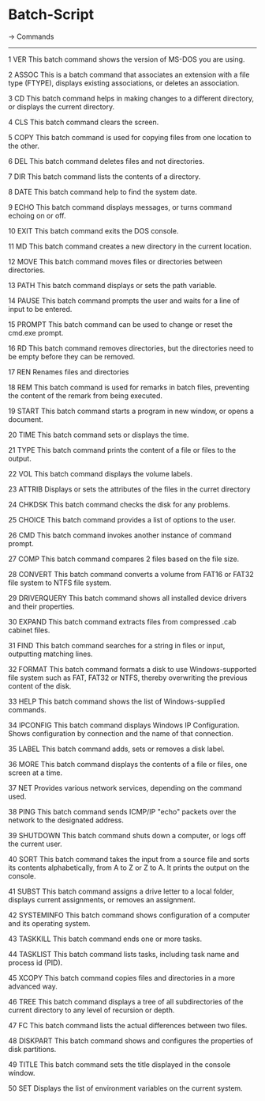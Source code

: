 # Batch-Script
-> Commands
______________________________________________________________________________________________________________________________________________
1	VER
This batch command shows the version of MS-DOS you are using.

2	ASSOC
This is a batch command that associates an extension with a file type (FTYPE), displays existing associations, or deletes an association.

3	CD
This batch command helps in making changes to a different directory, or displays the current directory.

4	CLS
This batch command clears the screen.

5	COPY
This batch command is used for copying files from one location to the other.

6	DEL
This batch command deletes files and not directories.

7	DIR
This batch command lists the contents of a directory.

8	DATE
This batch command help to find the system date.

9	ECHO
This batch command displays messages, or turns command echoing on or off.

10	EXIT
This batch command exits the DOS console.

11	MD
This batch command creates a new directory in the current location.

12	MOVE
This batch command moves files or directories between directories.

13	PATH
This batch command displays or sets the path variable.

14	PAUSE
This batch command prompts the user and waits for a line of input to be entered.

15	PROMPT
This batch command can be used to change or reset the cmd.exe prompt.

16	RD
This batch command removes directories, but the directories need to be empty before they can be removed.

17	REN
Renames files and directories

18	REM
This batch command is used for remarks in batch files, preventing the content of the remark from being executed.

19	START
This batch command starts a program in new window, or opens a document.

20	TIME
This batch command sets or displays the time.

21	TYPE
This batch command prints the content of a file or files to the output.

22	VOL
This batch command displays the volume labels.

23	ATTRIB
Displays or sets the attributes of the files in the curret directory

24	CHKDSK
This batch command checks the disk for any problems.

25	CHOICE
This batch command provides a list of options to the user.

26	CMD
This batch command invokes another instance of command prompt.

27	COMP
This batch command compares 2 files based on the file size.

28	CONVERT
This batch command converts a volume from FAT16 or FAT32 file system to NTFS file system.

29	DRIVERQUERY
This batch command shows all installed device drivers and their properties.

30	EXPAND
This batch command extracts files from compressed .cab cabinet files.

31	FIND
This batch command searches for a string in files or input, outputting matching lines.

32	FORMAT
This batch command formats a disk to use Windows-supported file system such as FAT, FAT32 or NTFS, thereby overwriting the previous content of the disk.

33	HELP
This batch command shows the list of Windows-supplied commands.

34	IPCONFIG
This batch command displays Windows IP Configuration. Shows configuration by connection and the name of that connection.

35	LABEL
This batch command adds, sets or removes a disk label.

36	MORE
This batch command displays the contents of a file or files, one screen at a time.

37	NET
Provides various network services, depending on the command used.

38	PING
This batch command sends ICMP/IP "echo" packets over the network to the designated address.

39	SHUTDOWN
This batch command shuts down a computer, or logs off the current user.

40	SORT
This batch command takes the input from a source file and sorts its contents alphabetically, from A to Z or Z to A. It prints the output on the console.

41	SUBST
This batch command assigns a drive letter to a local folder, displays current assignments, or removes an assignment.

42	SYSTEMINFO
This batch command shows configuration of a computer and its operating system.

43	TASKKILL
This batch command ends one or more tasks.

44	TASKLIST
This batch command lists tasks, including task name and process id (PID).

45	XCOPY
This batch command copies files and directories in a more advanced way.

46	TREE
This batch command displays a tree of all subdirectories of the current directory to any level of recursion or depth.

47	FC
This batch command lists the actual differences between two files.

48	DISKPART
This batch command shows and configures the properties of disk partitions.

49	TITLE
This batch command sets the title displayed in the console window.

50	SET
Displays the list of environment variables on the current system.
